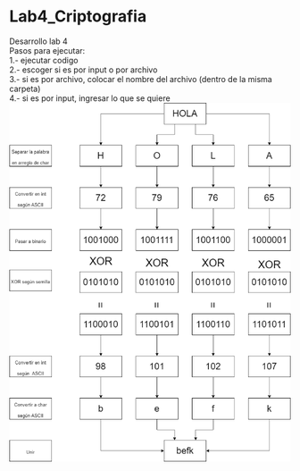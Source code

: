 # Lab4_Criptografia
Desarrollo lab 4  
Pasos para ejecutar:  
  1.- ejecutar codigo  
  2.- escoger si es por input o por archivo  
  3.- si es por archivo, colocar el nombre del archivo (dentro de la misma carpeta)  
  4.- si es por input, ingresar lo que se quiere  
![alt text](https://github.com/MaxSanders-work/Lab4_Criptografia/blob/main/dibujo%20hash.drawio.png)  
